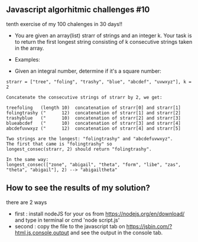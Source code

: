 ## Javascript algorhitmic challenges #10
tenth exercise of my 100 chalenges in 30 days!!
* You are given an array(list) strarr of strings and an integer k. Your task is to return the first longest string consisting of k consecutive strings taken in the array.

* Examples:
- Given an integral number, determine if it's a square number:
```
strarr = ["tree", "foling", "trashy", "blue", "abcdef", "uvwxyz"], k = 2

Concatenate the consecutive strings of strarr by 2, we get:

treefoling   (length 10)  concatenation of strarr[0] and strarr[1]
folingtrashy ("      12)  concatenation of strarr[1] and strarr[2]
trashyblue   ("      10)  concatenation of strarr[2] and strarr[3]
blueabcdef   ("      10)  concatenation of strarr[3] and strarr[4]
abcdefuvwxyz ("      12)  concatenation of strarr[4] and strarr[5]

Two strings are the longest: "folingtrashy" and "abcdefuvwxyz".
The first that came is "folingtrashy" so 
longest_consec(strarr, 2) should return "folingtrashy".

In the same way:
longest_consec(["zone", "abigail", "theta", "form", "libe", "zas", "theta", "abigail"], 2) --> "abigailtheta"
```


	
## How to see the results of my solution?
there are 2 ways
* first : install nodeJS for your os from https://nodejs.org/en/download/ and type in terminal or cmd 'node script.js'
* second : copy the file to the javascript tab on https://jsbin.com/?html,js,console,output and see the output in the console tab.